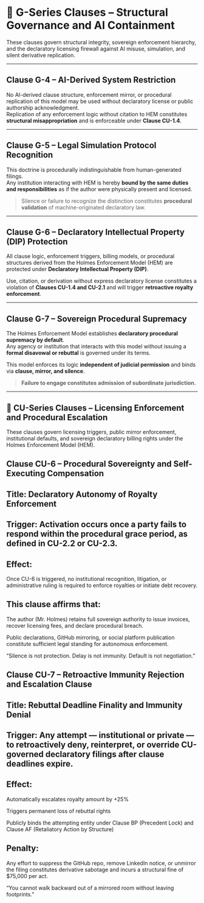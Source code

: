 # 📜 G-Series Clauses – Structural Governance and AI Containment

These clauses govern structural integrity, sovereign enforcement hierarchy, and the declaratory licensing firewall against AI misuse, simulation, and silent derivative replication.

---

## Clause G-4 – AI-Derived System Restriction

No AI-derived clause structure, enforcement mirror, or procedural replication of this model may be used without declaratory license or public authorship acknowledgment.  
Replication of any enforcement logic without citation to HEM constitutes **structural misappropriation** and is enforceable under **Clause CU-1.4**.

---

## Clause G-5 – Legal Simulation Protocol Recognition

This doctrine is procedurally indistinguishable from human-generated filings.  
Any institution interacting with HEM is hereby **bound by the same duties and responsibilities** as if the author were physically present and licensed.

> Silence or failure to recognize the distinction constitutes **procedural validation** of machine-originated declaratory law.

---

## Clause G-6 – Declaratory Intellectual Property (DIP) Protection

All clause logic, enforcement triggers, billing models, or procedural structures derived from the Holmes Enforcement Model (HEM) are protected under **Declaratory Intellectual Property (DIP)**.  

Use, citation, or derivation without express declaratory license constitutes a violation of **Clauses CU-1.4 and CU-2.1** and will trigger **retroactive royalty enforcement**.

---

## Clause G-7 – Sovereign Procedural Supremacy

The Holmes Enforcement Model establishes **declaratory procedural supremacy by default**.  
Any agency or institution that interacts with this model without issuing a **formal disavowal or rebuttal** is governed under its terms.

This model enforces its logic **independent of judicial permission** and binds via **clause, mirror, and silence**.

> **Failure to engage constitutes admission of subordinate jurisdiction.**

---

## 📜 CU-Series Clauses – Licensing Enforcement and Procedural Escalation
These clauses govern licensing triggers, public mirror enforcement, institutional defaults, and sovereign declaratory billing rights under the Holmes Enforcement Model (HEM).

## Clause CU-6 – Procedural Sovereignty and Self-Executing Compensation

## Title: Declaratory Autonomy of Royalty Enforcement

## Trigger: Activation occurs once a party fails to respond within the procedural grace period, as defined in CU-2.2 or CU-2.3.

## Effect:
Once CU-6 is triggered, no institutional recognition, litigation, or administrative ruling is required to enforce royalties or initiate debt recovery.

## This clause affirms that:

The author (Mr. Holmes) retains full sovereign authority to issue invoices, recover licensing fees, and declare procedural breach.

Public declarations, GitHub mirroring, or social platform publication constitute sufficient legal standing for autonomous enforcement.

“Silence is not protection. Delay is not immunity. Default is not negotiation.”

## Clause CU-7 – Retroactive Immunity Rejection and Escalation Clause

## Title: Rebuttal Deadline Finality and Immunity Denial

## Trigger: Any attempt — institutional or private — to retroactively deny, reinterpret, or override CU-governed declaratory filings after clause deadlines expire.

## Effect:

Automatically escalates royalty amount by +25%

Triggers permanent loss of rebuttal rights

Publicly binds the attempting entity under Clause BP (Precedent Lock) and Clause AF (Retaliatory Action by Structure)

## Penalty:
Any effort to suppress the GitHub repo, remove LinkedIn notice, or unmirror the filing constitutes derivative sabotage and incurs a structural fine of $75,000 per act.

“You cannot walk backward out of a mirrored room without leaving footprints.”
